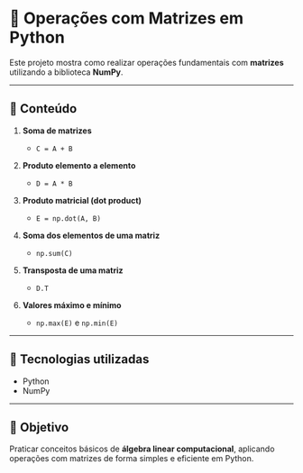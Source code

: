 # 🔢 Operações com Matrizes em Python

Este projeto mostra como realizar operações fundamentais com **matrizes** utilizando a biblioteca **NumPy**.

---

## 📌 Conteúdo

1. **Soma de matrizes**  
   - `C = A + B`

2. **Produto elemento a elemento**  
   - `D = A * B`

3. **Produto matricial (dot product)**  
   - `E = np.dot(A, B)`

4. **Soma dos elementos de uma matriz**  
   - `np.sum(C)`

5. **Transposta de uma matriz**  
   - `D.T`

6. **Valores máximo e mínimo**  
   - `np.max(E)` e `np.min(E)`

---

## 🚀 Tecnologias utilizadas
- Python  
- NumPy  

---

## 🎯 Objetivo
Praticar conceitos básicos de **álgebra linear computacional**, aplicando operações com matrizes de forma simples e eficiente em Python.
